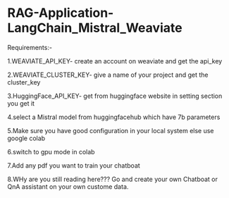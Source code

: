 # RAG-Application-LangChain_Mistral_Weaviate


Requirements:-

1.WEAVIATE_API_KEY- create an account on weaviate and get the api_key

2.WEAVIATE_CLUSTER_KEY- give a name of your project and get the cluster_key

3.HuggingFace_API_KEY-  get from huggingface website in setting section you get it

4.select a Mistral model from huggingfacehub which have 7b parameters

5.Make sure you have good configuration in your local system else use google colab

6.switch to gpu mode in colab

7.Add any pdf you want to train your chatboat


8.WHy are you still reading here??? Go and create your own Chatboat or QnA assistant on your own custome data.
